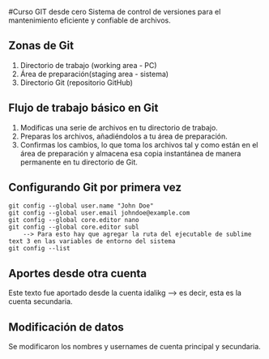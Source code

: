 #Curso GIT desde cero
Sistema de control de versiones para el mantenimiento eficiente y confiable de archivos. 

## Zonas de Git
1. Directorio de trabajo (working area - PC)
2. Área de preparación(staging area - sistema)
3. Directorio Git (repositorio GitHub)

## Flujo de trabajo básico en Git
1. Modificas una serie de archivos en tu directorio de trabajo.
2. Preparas los archivos, añadiéndolos a tu área de preparación.
3. Confirmas los cambios, lo que toma los archivos tal y como están en el área de preparación y almacena esa copia instantánea de manera permanente en tu directorio de Git.

## Configurando Git por primera vez
```
git config --global user.name "John Doe"
git config --global user.email johndoe@example.com
git config --global core.editor nano
git config --global core.editor subl
    --> Para esto hay que agregar la ruta del ejecutable de sublime text 3 en las variables de entorno del sistema
git config --list
```

## Aportes desde otra cuenta
Este texto fue aportado desde la cuenta idalikg --> es decir, esta es la cuenta secundaria.

## Modificación de datos
Se modificaron los nombres y usernames de cuenta principal y secundaria.
